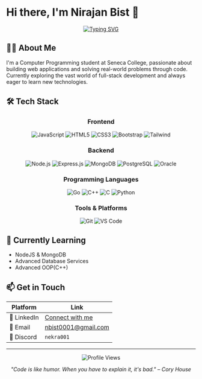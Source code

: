 # Hi there, I'm Nirajan Bist 👋

<div align="center">

[![Typing SVG](https://readme-typing-svg.herokuapp.com?font=Fira+Code&pause=1000&width=435&lines=Computer+Programming+Student;Always+learning+new+things)](https://git.io/typing-svg)

</div>

## 👨‍💻 About Me

I'm a Computer Programming student at Seneca College, passionate about building web applications and solving real-world problems through code. Currently exploring the vast world of full-stack development and always eager to learn new technologies.

## 🛠️ Tech Stack

<div align="center">

### Frontend

![JavaScript](https://img.shields.io/badge/JavaScript-F7DF1E?style=for-the-badge&logo=javascript&logoColor=black)
![HTML5](https://img.shields.io/badge/HTML5-E34F26?style=for-the-badge&logo=html5&logoColor=white)
![CSS3](https://img.shields.io/badge/CSS3-1572B6?style=for-the-badge&logo=css3&logoColor=white)
![Bootstrap](https://img.shields.io/badge/Bootstrap-563D7C?style=for-the-badge&logo=bootstrap&logoColor=white)
![Tailwind](https://img.shields.io/badge/Tailwind_CSS-38B2AC?style=for-the-badge&logo=tailwind-css&logoColor=white)

### Backend

![Node.js](https://img.shields.io/badge/Node.js-339933?style=for-the-badge&logo=nodedotjs&logoColor=white)
![Express.js](https://img.shields.io/badge/Express.js-000000?style=for-the-badge&logo=express&logoColor=white)
![MongoDB](https://img.shields.io/badge/MongoDB-4EA94B?style=for-the-badge&logo=mongodb&logoColor=white)
![PostgreSQL](https://img.shields.io/badge/PostgreSQL-316192?style=for-the-badge&logo=postgresql&logoColor=white)
![Oracle](https://img.shields.io/badge/Oracle-F80000?style=for-the-badge&logo=oracle&logoColor=white)

### Programming Languages

![Go](https://img.shields.io/badge/Go-00ADD8?style=for-the-badge&logo=go&logoColor=white)
![C++](https://img.shields.io/badge/C++-00599C?style=for-the-badge&logo=cplusplus&logoColor=white)
![C](https://img.shields.io/badge/C-00599C?style=for-the-badge&logo=c&logoColor=white)
![Python](https://img.shields.io/badge/Python-3776AB?style=for-the-badge&logo=python&logoColor=white)

### Tools & Platforms

![Git](https://img.shields.io/badge/GIT-E44C30?style=for-the-badge&logo=git&logoColor=white)
![VS Code](https://img.shields.io/badge/VSCode-0078D4?style=for-the-badge&logo=visual%20studio%20code&logoColor=white)

</div>

<!-- ## 📊 GitHub Stats

<div align="center">

![Nirajan's GitHub stats](https://github-readme-stats.vercel.app/api?username=nbist24k&show_icons=true&theme=tokyonight)

![Top Langs](https://github-readme-stats.vercel.app/api/top-langs/?username=nbist24k&layout=compact&theme=tokyonight)

</div> -->

## 🌱 Currently Learning

- NodeJS & MongoDB
- Advanced Database Services
- Advanced OOP(C++)

<!-- ## 🤝 Let's Connect!

<div align="center">

[![LinkedIn](https://img.shields.io/badge/LinkedIn-0077B5?style=for-the-badge&logo=linkedin&logoColor=white)](https://linkedin.com/in/nirajan-bist)
[![Email](https://img.shields.io/badge/Email-D14836?style=for-the-badge&logo=gmail&logoColor=white)](mailto:nbist0001@gmail.com)

</div> -->

## 📫 Get in Touch

<div align="center">

| Platform    | Link                                                    |
| ----------- | ------------------------------------------------------- |
| 💼 LinkedIn | [Connect with me](https://www.linkedin.com/in/nirajan-bist/) |
| 📧 Email    | [nbist0001@gmail.com](mailto:nbist0001@gmail.com)       |
| 💬 Discord  | `nekra001`                                              |

</div>

---

<div align="center">

![Profile Views](https://komarev.com/ghpvc/?username=nbist24k&color=brightgreen)

_"Code is like humor. When you have to explain it, it's bad." – Cory House_

</div>
